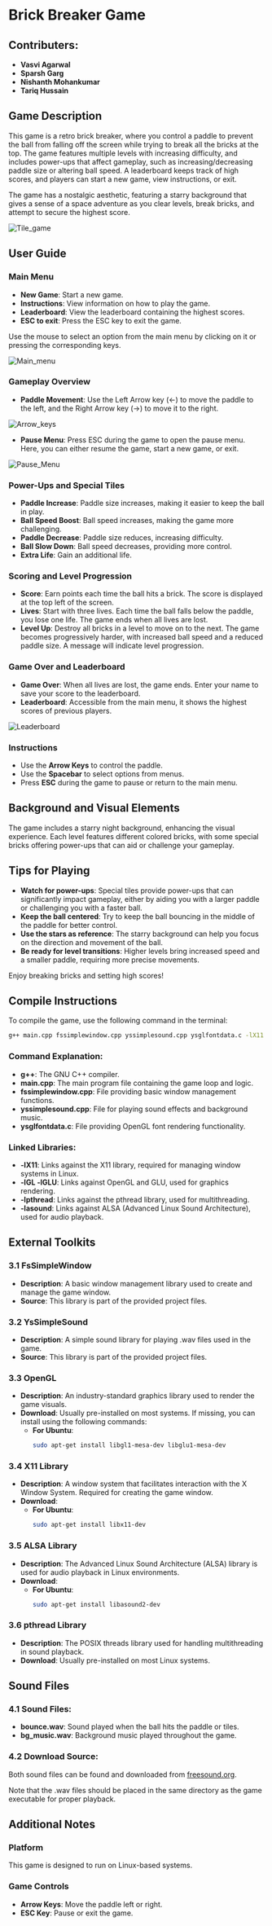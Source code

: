 # Brick Breaker Game

## Contributers:

- **Vasvi Agarwal**
- **Sparsh Garg**
- **Nishanth Mohankumar**
- **Tariq Hussain**


## Game Description

This game is a retro brick breaker, where you control a paddle to prevent the ball from falling off the screen while trying to break all the bricks at the top. The game features multiple levels with increasing difficulty, and includes power-ups that affect gameplay, such as increasing/decreasing paddle size or altering ball speed. A leaderboard keeps track of high scores, and players can start a new game, view instructions, or exit.

The game has a nostalgic aesthetic, featuring a starry background that gives a sense of a space adventure as you clear levels, break bricks, and attempt to secure the highest score.


![Tile_game](./Tile_game.gif)



## User Guide


### **Main Menu**


- **New Game**: Start a new game.
- **Instructions**: View information on how to play the game.
- **Leaderboard**: View the leaderboard containing the highest scores.
- **ESC to exit**: Press the ESC key to exit the game.

Use the mouse to select an option from the main menu by clicking on it or pressing the corresponding keys.

![Main_menu](./main_menu.png)



### Gameplay Overview
- **Paddle Movement**: Use the Left Arrow key (←) to move the paddle to the left, and the Right Arrow key (→) to move it to the right.

![Arrow_keys](./arrow_keys.png)


- **Pause Menu**: Press ESC during the game to open the pause menu. Here, you can either resume the game, start a new game, or exit.

![Pause_Menu](./pause_menu.png)

### Power-Ups and Special Tiles
- **Paddle Increase**: Paddle size increases, making it easier to keep the ball in play.
- **Ball Speed Boost**: Ball speed increases, making the game more challenging.
- **Paddle Decrease**: Paddle size reduces, increasing difficulty.
- **Ball Slow Down**: Ball speed decreases, providing more control.
- **Extra Life**: Gain an additional life.

### Scoring and Level Progression
- **Score**: Earn points each time the ball hits a brick. The score is displayed at the top left of the screen.
- **Lives**: Start with three lives. Each time the ball falls below the paddle, you lose one life. The game ends when all lives are lost.
- **Level Up**: Destroy all bricks in a level to move on to the next. The game becomes progressively harder, with increased ball speed and a reduced paddle size. A message will indicate level progression.

### Game Over and Leaderboard
- **Game Over**: When all lives are lost, the game ends. Enter your name to save your score to the leaderboard.
- **Leaderboard**: Accessible from the main menu, it shows the highest scores of previous players.

![Leaderboard](./LEADERBOARD.jpeg)

### Instructions
- Use the **Arrow Keys** to control the paddle.
- Use the **Spacebar** to select options from menus.
- Press **ESC** during the game to pause or return to the main menu.

## Background and Visual Elements
The game includes a starry night background, enhancing the visual experience. Each level features different colored bricks, with some special bricks offering power-ups that can aid or challenge your gameplay.


## Tips for Playing
- **Watch for power-ups**: Special tiles provide power-ups that can significantly impact gameplay, either by aiding you with a larger paddle or challenging you with a faster ball.
- **Keep the ball centered**: Try to keep the ball bouncing in the middle of the paddle for better control.
- **Use the stars as reference**: The starry background can help you focus on the direction and movement of the ball.
- **Be ready for level transitions**: Higher levels bring increased speed and a smaller paddle, requiring more precise movements.

Enjoy breaking bricks and setting high scores!

## Compile Instructions

To compile the game, use the following command in the terminal:

```sh
g++ main.cpp fssimplewindow.cpp yssimplesound.cpp ysglfontdata.c -lX11 -lGL -lGLU -lpthread -lasound
```

### Command Explanation:
- **g++**: The GNU C++ compiler.
- **main.cpp**: The main program file containing the game loop and logic.
- **fssimplewindow.cpp**: File providing basic window management functions.
- **yssimplesound.cpp**: File for playing sound effects and background music.
- **ysglfontdata.c**: File providing OpenGL font rendering functionality.

### Linked Libraries:
- **-lX11**: Links against the X11 library, required for managing window systems in Linux.
- **-lGL -lGLU**: Links against OpenGL and GLU, used for graphics rendering.
- **-lpthread**: Links against the pthread library, used for multithreading.
- **-lasound**: Links against ALSA (Advanced Linux Sound Architecture), used for audio playback.

## External Toolkits

### 3.1 FsSimpleWindow
- **Description**: A basic window management library used to create and manage the game window.
- **Source**: This library is part of the provided project files.

### 3.2 YsSimpleSound
- **Description**: A simple sound library for playing .wav files used in the game.
- **Source**: This library is part of the provided project files.

### 3.3 OpenGL
- **Description**: An industry-standard graphics library used to render the game visuals.
- **Download**: Usually pre-installed on most systems. If missing, you can install using the following commands:
  - **For Ubuntu**:
    ```sh
    sudo apt-get install libgl1-mesa-dev libglu1-mesa-dev
    ```

### 3.4 X11 Library
- **Description**: A window system that facilitates interaction with the X Window System. Required for creating the game window.
- **Download**:
  - **For Ubuntu**:
    ```sh
    sudo apt-get install libx11-dev
    ```

### 3.5 ALSA Library
- **Description**: The Advanced Linux Sound Architecture (ALSA) library is used for audio playback in Linux environments.
- **Download**:
  - **For Ubuntu**:
    ```sh
    sudo apt-get install libasound2-dev
    ```

### 3.6 pthread Library
- **Description**: The POSIX threads library used for handling multithreading in sound playback.
- **Download**: Usually pre-installed on most Linux systems.

## Sound Files

### 4.1 Sound Files:
- **bounce.wav**: Sound played when the ball hits the paddle or tiles.
- **bg_music.wav**: Background music played throughout the game.

### 4.2 Download Source:
Both sound files can be found and downloaded from [freesound.org](https://freesound.org).

Note that the .wav files should be placed in the same directory as the game executable for proper playback.

## Additional Notes

### Platform
This game is designed to run on Linux-based systems.

### Game Controls
- **Arrow Keys**: Move the paddle left or right.
- **ESC Key**: Pause or exit the game.

